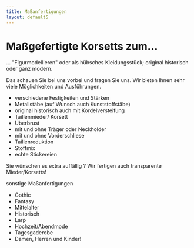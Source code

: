 ```yaml
---
title: Maßanfertigungen
layout: default5
---
```


<P>
<h1>Maßgefertigte Korsetts zum...</h1>
... "Figurmodellieren" oder als hübsches Kleidungsstück;
original historisch oder ganz modern.
</P>
<P>
Das schauen Sie bei uns vorbei und fragen Sie uns.
Wir bieten Ihnen sehr viele Möglichkeiten und Ausführungen.
</P>
<ul>
<li>verschiedene Festigkeiten und Stärken</li>
<li>Metallstäbe (auf Wunsch auch Kunststoffstäbe)</li>
<li>original historisch auch mit Kordelversteifung</li>
<li>Taillenmieder/ Korsett</li>
<li>Überbrust</li>
<li>mit und ohne Träger oder Neckholder</li>
<li>mit und ohne Vorderschliese</li>
<li>Taillenreduktion</li>
<li>Stoffmix</li>
<li>echte Stickereien</li>
</ul>
<P></P>
Sie wünschen es extra auffällig ?
Wir fertigen auch transparente Mieder/Korsetts!
<P></P>
sonstige Maßanfertigungen
<ul>
<li>Gothic</li>
<li>Fantasy</li>
<li>Mittelalter</li>
<li>Historisch</li>
<li>Larp</li>
<li>Hochzeit/Abendmode</li>
<li>Tagesgaderobe</li>
<li>Damen, Herren und Kinder!</li>
</ul>
<P></P>
